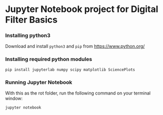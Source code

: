 # Jupyter Notebook project for Digital Filter Basics

### Installing python3

Download and install `python3` and `pip` from https://www.python.org/

### Installing required python modules

`pip install jupyterlab numpy scipy matplotlib SciencePlots`

### Running Jupyter Notebook

With this as the rot folder, run the following command on your terminal window:

`jupyter notebook`
